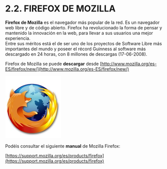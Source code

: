 
# 2.2. FIREFOX DE MOZILLA

**Firefox de Mozilla** es el navegador más popular de la red. Es un navegador web libre y de código abierto. Firefox ha revolucionado la forma de pensar y mantenido la innovación en la web, para llevar a sus usuarios una mejor experiencia.<br/>Entre sus méritos está el de ser uno de los proyectos de Software Libre más importantes del mundo y poseer el récord Guinness al software más descargado en 24 horas, con 8 millones de descargas (17-06-2008). 

Firefox de Mozilla se puede **descargar** desde [http://www.mozilla.org/es-ES/firefox/new/](http://www.mozilla.org/es-ES/firefox/new/)


![2.8. Logo de Mozilla de Firefox](img/firefox_icono.jpg)
 

Podéis consultar el siguiente **manual** de Mozilla Firefox: 

[https://support.mozilla.org/es/products/firefox](https://support.mozilla.org/es/products/firefox)

 

 

